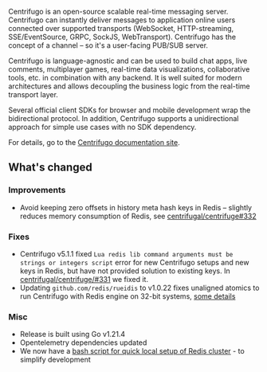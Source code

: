 Centrifugo is an open-source scalable real-time messaging server. Centrifugo can instantly deliver messages to application online users connected over supported transports (WebSocket, HTTP-streaming, SSE/EventSource, GRPC, SockJS, WebTransport). Centrifugo has the concept of a channel – so it's a user-facing PUB/SUB server.

Centrifugo is language-agnostic and can be used to build chat apps, live comments, multiplayer games, real-time data visualizations, collaborative tools, etc. in combination with any backend. It is well suited for modern architectures and allows decoupling the business logic from the real-time transport layer.

Several official client SDKs for browser and mobile development wrap the bidirectional protocol. In addition, Centrifugo supports a unidirectional approach for simple use cases with no SDK dependency.

For details, go to the [Centrifugo documentation site](https://centrifugal.dev).

## What's changed

### Improvements

* Avoid keeping zero offsets in history meta hash keys in Redis – slightly reduces memory consumption of Redis, see [centrifugal/centrifuge#332](https://github.com/centrifugal/centrifuge/pull/332)

### Fixes

* Centrifugo v5.1.1 fixed `Lua redis lib command arguments must be strings or integers script` error for new Centrifugo setups and new keys in Redis, but have not provided solution to existing keys. In [centrifugal/centrifuge/#331](https://github.com/centrifugal/centrifuge/pull/331) we fixed it.
* Updating `github.com/redis/rueidis` to v1.0.22 fixes unaligned atomics to run Centrifugo with Redis engine on 32-bit systems, [some details](https://github.com/centrifugal/centrifugo/pull/737) 

### Misc

* Release is built using Go v1.21.4
* Opentelemetry dependencies updated
* We now have a [bash script for quick local setup of Redis cluster](https://github.com/centrifugal/centrifugo/tree/master/misc/redis_cluster) - to simplify development
